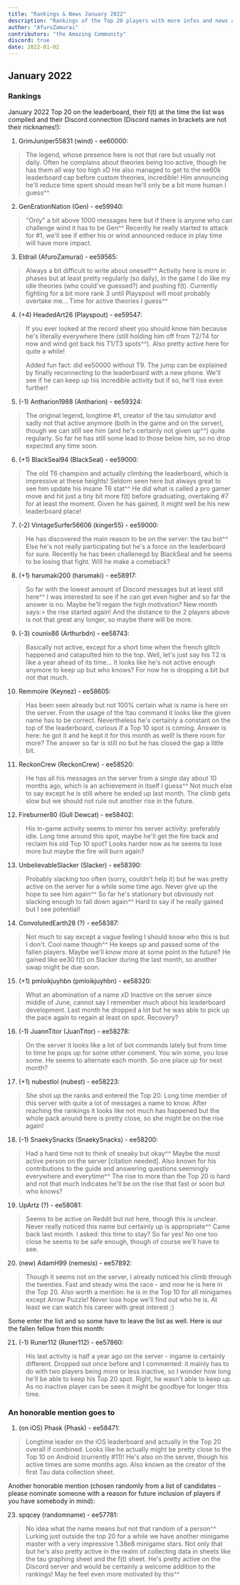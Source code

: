 ```yaml
---
title: "Rankings & News January 2022"
description: "Rankings of the Top 20 players with more infos and news about occurences from December 2021 to January 2022"
author: "AfuroZamurai"
contributors: "the Amazing Community"
discord: true
date: 2022-01-02
---
```


## January 2022

### Rankings

January 2022 Top 20 on the leaderboard, their f(t) at the time the list was compiled and their Discord connection (Discord names in brackets are not their nicknames!):

1. GrimJuniper55831 (wind) - ee60000:

> The legend, whose presence here is not that rare but usually not daily. Often he complains about theories being too active, though he has them all way too high xD He also managed to get to the ee60k leaderboard cap before custom theories, incredible! Him announcing he'll reduce time spent should mean he'll only be a bit more human I guess^^

2. GenErationNation (Gen) - ee59940:

> "Only" a bit above 1000 messages here but if there is anyone who can challenge wind it has to be Gen^^ Recently he really started to attack for #1, we'll see if either his or wind announced reduce in play time will have more impact.

3. Eldrail (AfuroZamurai) - ee59565:

> Always a bit difficult to write about oneself^^ Activity here is more in phases but at least pretty regularly (so daily), in the game I do like my idle theories (who could've guessed?) and pushing f(t). Currently fighting for a bit more rank 3 until Playspout will most probably overtake me... Time for active theories I guess^^

4. (+4) HeadedArt26 (Playspout) - ee59547:

> If you ever looked at the record sheet you should know him because he's literally everywhere there (still holding him off from T2/T4 for now and wind got back his T1/T3 spots^^). Also pretty active here for quite a while!
>
> Added fun fact: did ee50000 without T9. The jump can be explained by finally reconnecting to the leaderboard with a new phone. We'll see if he can keep up his incredible activity but if so, he'll rise even further!

5. (-1) Antharion1988 (Antharion) - ee59324:

> The original legend, longtime #1, creator of the tau simulator and sadly not that active anymore (both in the game and on the server), though we can still see him (and he's certainly not given up^^) quite regularly. So far he has still some lead to those below him, so no drop expected any time soon.

6. (+1) BlackSeal94 (BlackSeal) - ee59000:

> The old T6 champion and actually climbing the leaderboard, which is impressive at these heights! Seldom seen here but always great to see him update his insane T6 stat^^ He did what is called a pro gamer move and hit just a tiny bit more f(t) before graduating, overtaking #7 for at least the moment. Given he has gained, it might well be his new leaderboard place!

7. (-2) VintageSurfer56606 (kinger55) - ee59000:

> He has discovered the main reason to be on the server: the tau bot^^ Else he's not really participating but he's a force on the leaderboard for sure. Recently he has been challenegd by BlackSeal and he seems to be losing that fight. Will he make a comeback?

8. (+1) harumaki200 (harumaki) - ee58917:

> So far with the lowest amount of Discord messages but at least still here^^ I was interested to see if he can get even higher and so far the answer is no. Maybe he'll regain the high motivation? New month says:> the rise started again! And the distance to the 2 players above is not that great any longer, so maybe there will be more.

9. (-3) counix86 (Arthurbdn) - ee58743:

> Basically not active, except for a short time when the french glitch happened and catapulted him to the top. Well, let's just say his T2 is like a year ahead of its time... It looks like he's not active enough anymore to keep up but who knows? For now he is dropping a bit but not that much. 

10. Remmoire (Keynez) - ee58605:

> Has been seen already but not 100% certain what is name is here on the server. From the usage of the !tau command it looks like the given name has to be correct. Nevertheless he's certainly a constant on the top of the leaderboard, curious if a Top 10 spot is coming. Answer is here: he got it and he kept it for this month as well! Is there room for more? The answer so far is still no but he has closed the gap a little bit. 

11. ReckonCrew (ReckonCrew) - ee58520:

> He has all his messages on the server from a single day about 10 months ago, which is an achievement in itself I guess^^ Not much else to say except he is still where he ended up last month. The climb gets slow but we should not rule out another rise in the future.

12. Fireburner80 (Gull Dewcat) - ee58402:

> His in-game activity seems to mirror his server activity: preferably idle. Long time around this spot, maybe he'll get the fire back and reclaim his old Top 10 spot? Looks harder now as he seems to lose more but maybe the fire will burn again?

13. UnbelievableSlacker (Slacker) - ee58390:

> Probably slacking too often (sorry, couldn't help it) but he was pretty active on the server for a while some time ago. Never give up the hope to see him again^^ So far he's stationary but obviously not slacking enough to fall down again^^ Hard to say if he really gained but I see potential!

14. ConvolutedEarth28 (?) - ee58387:

> Not much to say except a vague feeling I should know who this is but I don't. Cool name though^^ He keeps up and passed some of the fallen players. Maybe we'll know more at some point in the future? He gained like ee30 f(t) on Slacker during the last month, so another swap might be due soon.

15. (+1) pmloikjuyhbn (pmloikjuyhbn) - ee58320:

> What an abomination of a name xD Inactive on the server since middle of June, cannot say I remember much about his leaderboard development. Last month he dropped a lot but he was able to pick up the pace again to regain at least on spot. Recovery?

16. (-1) JuannTitor (JuanTitor) - ee58278:

> On the server it looks like a lot of bot commands lately but from time to time he pops up for some other comment. You win some, you lose some. He seems to alternate each month. So one place up for next month?

17. (+1) nubestlol (nubest) - ee58223:

> She shot up the ranks and entered the Top 20. Long time member of this server with quite a lot of messages a name to know. After reaching the rankings it looks like not much has happened but the whole pack around here is pretty close, so she might be on the rise again!

18. (-1) SnaekySnacks (SnaekySnacks) - ee58200:

> Had a hard time not to think of sneaky but okay^^ Maybe the most active person on the server [citation needed]. Also known for his contributions to the guide and answering questions seemingly everywhere and everytime^^ The rise to more than the Top 20 is hard and not that much indicates he'll be on the rise that fast or soon but who knows?

19. UpArtz (?) - ee58081:

> Seems to be active on Reddit but not here, though this is unclear. Never really noticed this name but certainly up is appropriate^^ Came back last month. I asked: this time to stay? So far yes! No one too close he seems to be safe enough, though of course we'll have to see.

20. (new) AdamH99 (nemesis) - ee57892:

> Though it seems not on the server, I already noticed his climb through the twenties. Fast and steady wins the race - and now he is here in the Top 20. Also worth a mention: he is in the Top 10 for all minigames except Arrow Puzzle! Never lose hope we'll find out who he is. At least we can watch his career with great interest ;)

Some enter the list and so some have to leave the list as well. Here is our the fallen fellow from this month:

21. (-1) Runer112 (Runer112) - ee57860:

> His last activity is half a year ago on the server - ingame is certainly different. Dropped out once before and I commented: it mainly has to do with two players being more or less inactive, so I wonder how long he'll be able to keep his Top 20 spot. Right, he wasn't able to keep up. As no inactive player can be seen it might be goodbye for longer this time.

### An honorable mention goes to

1. (on iOS) Phask (Phask) - ee58471:

> Longtime leader on the iOS leaderboard and actually in the Top 20 overall if combined. Looks like he actually might be pretty close to the Top 10 on Android (currently #11)! He's also on the server, though his active times are some months ago. Also known as the creator of the first Tau data collection sheet.

Another honorable mention (chosen randomly from a list of candidates - please nominate someone with a reason for future inclusion of players if you have somebody in mind):

23. spqcey (randomname) - ee57781:

> No idea what the name means but not that random of a person^^ Lurking just outside the top 20 for a while we have another minigame master with a very impressive 1.38e8 minigame stars. Not only that but he's also pretty active in the realm of collecting data in sheets like the tau graphing sheet and the f(t) sheet. He's pretty active on the Discord server and would be certainly a welcome addition to the rankings! May he feel even more motivated by this^^
